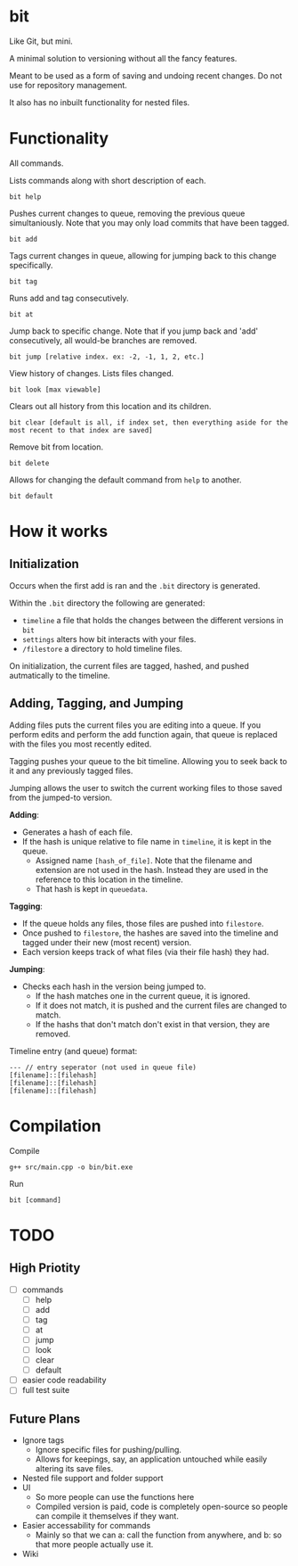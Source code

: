 # bit
 Like Git, but mini.

A minimal solution to versioning without all the fancy features. 

Meant to be used as a form of saving and undoing recent changes. Do not use for repository management.

It also has no inbuilt functionality for nested files.

# Functionality

All commands.


Lists commands along with short description of each.
```
bit help
```

Pushes current changes to queue, removing the previous queue simultaniously. Note that you may only load commits that have been tagged.
```
bit add
```

Tags current changes in queue, allowing for jumping back to this change specifically.
```
bit tag
```

Runs add and tag consecutively.
```
bit at
```

Jump back to specific change. Note that if you jump back and 'add' consecutively, all would-be branches are removed. 
```
bit jump [relative index. ex: -2, -1, 1, 2, etc.]
```

View history of changes. Lists files changed.
```
bit look [max viewable]
```

Clears out all history from this location and its children.
```
bit clear [default is all, if index set, then everything aside for the most recent to that index are saved]
```

Remove bit from location.
```
bit delete
```

Allows for changing the default command from `help` to another. 
```
bit default
```

# How it works

## Initialization

Occurs when the first add is ran and the `.bit` directory is generated.

Within the `.bit` directory the following are generated:
- `timeline` a file that holds the changes between the different versions in `bit`
- `settings` alters how bit interacts with your files.
- `/filestore` a directory to hold timeline files.

On initialization, the current files are tagged, hashed, and pushed autmatically to the timeline.

## Adding, Tagging, and Jumping

Adding files puts the current files you are editing into a queue. If you perform edits and perform the add function again, that queue is replaced with the files you most recently edited.

Tagging pushes your queue to the bit timeline. Allowing you to seek back to it and any previously tagged files.

Jumping allows the user to switch the current working files to those saved from the jumped-to version.

**Adding**:
- Generates a hash of each file.
- If the hash is unique relative to file name in `timeline`, it is kept in the queue.
  - Assigned name `[hash_of_file]`. Note that the filename and extension are not used in the hash. Instead they are used in the reference to this location in the timeline.
  - That hash is kept in `queuedata`.

**Tagging**:
- If the queue holds any files, those files are pushed into `filestore`.
- Once pushed to `filestore`, the hashes are saved into the timeline and tagged under their new (most recent) version.
- Each version keeps track of what files (via their file hash) they had.

**Jumping**:
- Checks each hash in the version being jumped to.
  - If the hash matches one in the current queue, it is ignored. 
  - If it does not match, it is pushed and the current files are changed to match.
  - If the hashs that don't match don't exist in that version, they are removed.

Timeline entry (and queue) format:
```
--- // entry seperator (not used in queue file)
[filename]::[filehash]
[filename]::[filehash]
[filename]::[filehash]
```



# Compilation

Compile
```
g++ src/main.cpp -o bin/bit.exe
```

Run
```
bit [command]
```

# TODO

## High Priotity

- [ ] commands
  - [ ] help
  - [ ] add
  - [ ] tag
  - [ ] at
  - [ ] jump
  - [ ] look
  - [ ] clear
  - [ ] default
- [ ] easier code readability
- [ ] full test suite

## Future Plans

- Ignore tags
  - Ignore specific files for pushing/pulling.
  - Allows for keepings, say, an application untouched while easily altering its save files.
- Nested file support and folder support
- UI
  - So more people can use the functions here
  - Compiled version is paid, code is completely open-source so people can compile it themselves if they want.
- Easier accessability for commands
  - Mainly so that we can a: call the function from anywhere, and b: so that more people actually use it. 
- Wiki